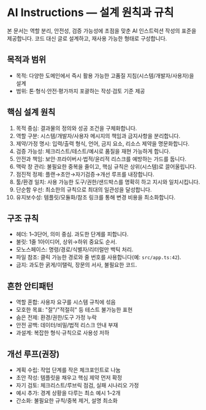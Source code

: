 # AI Instructions — 설계 원칙과 규칙

본 문서는 역할 분리, 안전성, 검증 가능성에 초점을 맞춘 AI 인스트럭션 작성의 표준을 제공합니다. 코드 대신 글로 설계하고, 재사용 가능한 형태로 구성합니다.

## 목적과 범위
- 목적: 다양한 도메인에서 즉시 활용 가능한 고품질 지침(시스템/개발자/사용자)을 설계
- 범위: 톤·형식·안전·평가까지 포괄하는 작성·검토 기준 제공

## 핵심 설계 원칙
1) 목적 중심: 결과물의 정의와 성공 조건을 구체화합니다.
2) 역할 구분: 시스템/개발자/사용자 메시지의 책임과 금지사항을 분리합니다.
3) 제약/가정 명시: 입력/출력 형식, 언어, 금지 요소, 리소스 제약을 명문화합니다.
4) 검증 가능성: 체크리스트/테스트/예시로 품질을 재현 가능하게 합니다.
5) 안전과 책임: 보안·프라이버시·법적/윤리적 리스크를 예방하는 가드를 둡니다.
6) 맥락 창 관리: 불필요한 중복을 줄이고, 핵심 규칙은 상위(시스템)로 끌어올립니다.
7) 점진적 정제: 플랜→초안→자기검증→개선 루프를 내장합니다.
8) 툴/환경 일치: 사용 가능한 도구/권한/샌드박스를 명확히 하고 지시와 일치시킵니다.
9) 단순함 우선: 최소한의 규칙으로 최대의 일관성을 달성합니다.
10) 유지보수성: 템플릿/모듈화/참조 링크를 통해 변경 비용을 최소화합니다.

## 구조 규칙
- 헤더: 1–3단어, 의미 중심. 과도한 단계를 피합니다.
- 불릿: 1줄 1아이디어, 상위→하위 중요도 순서.
- 모노스페이스: 명령/경로/식별자/리터럴만 백틱 처리.
- 파일 참조: 클릭 가능한 경로와 줄 번호를 사용합니다(예: `src/app.ts:42`).
- 금지: 과도한 굵게/이탤릭, 장문의 서사, 불필요한 코드.

## 흔한 안티패턴
- 역할 혼합: 사용자 요구를 시스템 규칙에 섞음
- 모호한 목표: "잘"/"적절히" 등 테스트 불가능한 표현
- 숨은 전제: 환경/권한/도구 가정 누락
- 안전 공백: 데이터/비밀/법적 리스크 안내 부재
- 과설계: 복잡한 형식·규칙으로 사용성 저하

## 개선 루프(권장)
- 계획 수립: 작업 단계를 작은 체크포인트로 나눔
- 초안 작성: 템플릿을 채우고 핵심 제약 먼저 확정
- 자기 검토: 체크리스트/루브릭 점검, 실패 시나리오 가정
- 예시 추가: 경계 상황을 다루는 최소 예시 1–2개
- 간소화: 불필요한 규칙/중복 제거, 설명 최소화
